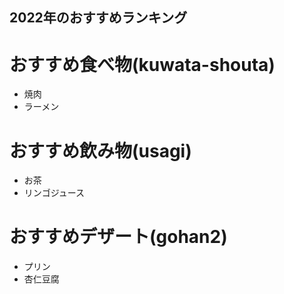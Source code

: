## 2022年のおすすめランキング

# おすすめ食べ物(kuwata-shouta)
- 焼肉
- ラーメン

# おすすめ飲み物(usagi)
- お茶
- リンゴジュース

# おすすめデザート(gohan2)
- プリン
- 杏仁豆腐